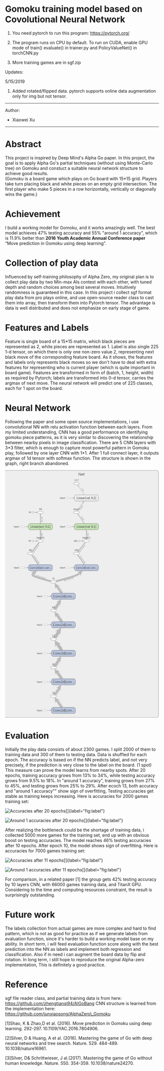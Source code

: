 # Gomoku training model based on Covolutional Neural Network

1. You need pytorch to run this program: https://pytorch.org/

2. The program runs on CPU by default. To run on CUDA, enable GPU mode of train() evaluate() in trainer.py and PolicyValueNet() in torchCNN.py

3. More training games are in sgf.zip 

Updates:

5/15/2019
1.  Added rotated/flipped data. pytorch supports online data augmentation only for img but not tensor.

---
Author:
- Xiaowei Xu
---

Abstract
========

This project is inspired by Deep Mind's Alpha Go paper. 
In this project, the goal is to apply Alpha Go's partial techniques (without using Monte-Carlo tree)
on Gomoku and constuct a suitable neural network structure to achieve good results. 
\
(Gomoku is a board game which plays on Go board with 15\*15 grid. Players
take turn placing black and white pieces on an empty grid intersection.
The first player who make 5 pieces in a row horizontally, vertically or
diagonally wins the game.)

Achievement
===========

I build a working model for Gomoku, and it works amazingly well.
The best model achieves 47% testing accuracy and 55% \"around 1
accuracy\",	which is 11.9% better than
<b>2016 Youth Academic Annual Conference paper</b> “Move prediction in Gomoku using deep learning”.


Collection of play data
=======================

Influenced by self-training philosophy of Alpha Zero, my original plan
is to collect play data by two Min-max AIs contest with each other, with
tuned depth and random choices among best several moves. Intuitively
randomness is guaranteed in this case.
In this project i collect sgf format play data from pro plays online, and
use open-source reader class to cast them into array, then transform
them into Pytorch tensor. The advantage is data is well distributed and
does not emphasize on early stage of game.

Features and Labels
===================

Feature is single board of a 15\*15 matrix, which black pieces are
represented as 2, white pieces are represented as 1. Label is also
single 225 1-d tensor, on which there is only one non-zero value 2,
representing next black move of the corresponding feature board. As it
shows, the features and labels only represents black moves so we don't
have to deal with extra features for representing who is current player
(which is quite important in board game). Features are transformed in
form of (batch, 1, height, width) as required by Pytorch; labels are
transformed into 0-d tensor, carries the argmax of next move. The neural
network will predict one of 225 classes, each for 1 spot on the board.

Neural Network
==============

Following the paper and some open source implementations, i use
convolutional NN with relu activation function between each layers. From
my limited understanding, CNN has a good performance on identifying
gomoku piece patterns, as it is very similar to discovering the
relationship between nearby pixels in image classification. There are 5
CNN layers with 3\*3 filter, which is enough to capture most powerful
pattern in Gomoku play, followed by one layer CNN with 1\*1. After 1
full connect layer, it outputs argmax of 1d tensor with softmax
function. The structure is shown in the graph, right branch abandoned.

![image](cnn.png)

Evaluation
==========

Initially the play data consists of about 2300 games. I split 2000 of
them to training data and 300 of them to testing data. Data is shuffled
for each epoch. The accuracy is based on if the NN predicts label, and
not very precisely, if the prediction is very close to the label on the
board. (1 spot) This measure can prove the model learns from nearby
spots. After 20 epochs, training accuracy grows from 13% to 34%, while
testing accuracy grows from 9.5% to 18%. In \"around 1 accuracy\",
training grows from 27% to 45%, and testing grows from 25% to 29%. After
ecoch 13, both accuracy and \"around 1 accuracy"" show sign of
overfitting, Testing accuracies get stable as training keeps increasing.
Here is accuracies for 2000 games training set:

![Accuracies after 20
epochs[]{label="fig:label"}](myplot1.png)

![Around 1 accuracies after 20
epochs[]{label="fig:label"}](myplot2.png)

After realizing the bottleneck could be the shortage of training data, i
collected 5000 more games for the training set, end up with an obvious
boost on testing accuracies. The model reaches 46% testing accuracies
after 10 epochs. After epoch 10, the model shows sign of overfitting.
Here is accuracies for 7000 games training set:

![Accuracies after 11
epochs[]{label="fig:label"}](more1.png)

![Around 1 accuracies after 11
epochs[]{label="fig:label"}](more2.png)

For comparison, in a related paper \[1\] the group gets 42% testing
accuracy by 10 layers CNN, with 66000 games training data, and TitanX
GPU. Considering to the time and computing resources constraint, the
result is surprisingly outstanding.

Future work
===========

The labels collection from actual games are more complex and hard to
find pattern, which is not as good for practice as if we generate labels
from evaluation function, since it's harder to build a working model
base on my ability. In short term, i will feed evaluation function score
along with the best prediction into the NN as labels and implement both
regression and classification. Also if in need i can augment the board
data by flip and rotation. In long term, i still hope to reproduce the
original Alpha-zero implementation, This is definitely a good practice.

Reference
=========

sgf file reader class, and partial training data is from here:
https://github.com/zhengtianqi94/AIGoBang CNN structure is learned from
the implementation here:
https://github.com/junxiaosong/AlphaZero\_Gomoku

\[1\]Shao, K & Zhao,D et al. (2016). Move prediction in Gomoku using
deep learning. 292-297. 10.1109/YAC.2016.7804906.  

\[2\]Silver, D & Huang, A et al. (2016). Mastering the game of Go with
deep neural networks and tree search. Nature. 529. 484-489.
10.1038/nature16961.

\[3\]Silver, D& Schrittwieser, J al.(2017). Mastering the game of Go
without human knowledge. Nature. 550. 354-359. 10.1038/nature24270.
